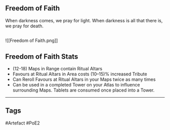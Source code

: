## Freedom of Faith
When darkness comes, we pray for light.
When darkness is all that there is,
we pray for death.
##
![[Freedom of Faith.png]]
## Freedom of Faith Stats
- (12-18) Maps in Range contain Ritual Altars
- Favours at Ritual Altars in Area costs (10–15)% increased Tribute
- Can Reroll Favours at Ritual Altars in your Maps twice as many times
- Can be used in a completed Tower on your Atlas to influence surrounding Maps. Tablets are consumed once placed into a Tower.


---
## Tags
#Artefact
#PoE2